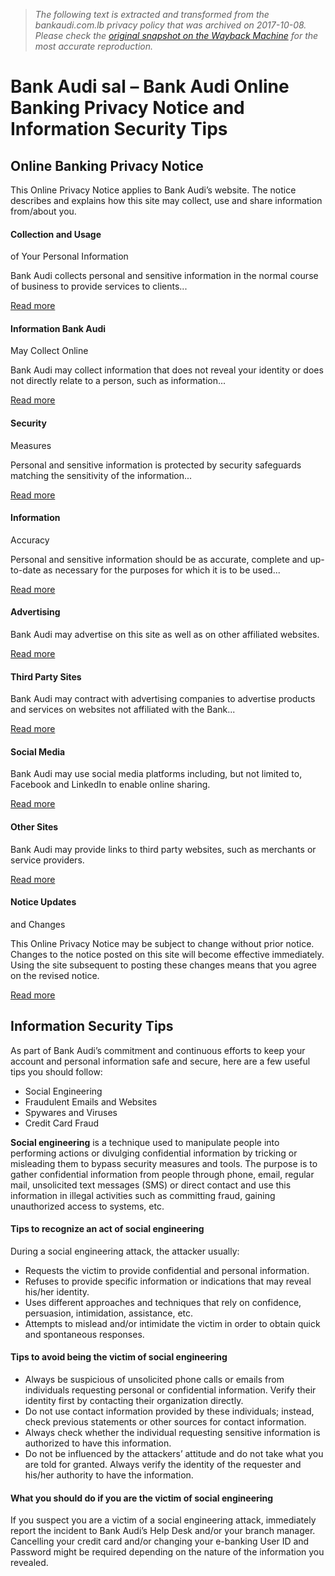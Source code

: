 > *The following text is extracted and transformed from the bankaudi.com.lb privacy policy that was archived on 2017-10-08. Please check the [original snapshot on the Wayback Machine](https://web.archive.org/web/20171008001131id_/http%3A//www.bankaudi.com.lb/lebanon/bank-audi-online-banking-privacy-notice-and-information-security-tips) for the most accurate reproduction.*

# Bank Audi sal – Bank Audi Online Banking Privacy Notice and Information Security Tips

## Online Banking Privacy Notice

This Online Privacy Notice applies to Bank Audi’s website. The notice describes and explains how this site may collect, use and share information from/about you.

####  Collection and Usage   
of Your Personal Information

Bank Audi collects personal and sensitive information in the normal course of business to provide services to clients...

[Read more](https://web.archive.org/lebanon/collection-and-usage-of-your-personal-information)

####  Information Bank Audi  
May Collect Online

Bank Audi may collect information that does not reveal your identity or does not directly relate to a person, such as information...

[Read more](https://web.archive.org/lebanon/information-bank-audi-may-collect-online)

####  Security  
Measures

Personal and sensitive information is protected by security safeguards matching the sensitivity of the information...

[Read more](https://web.archive.org/lebanon/security-measures)

####  Information  
Accuracy

Personal and sensitive information should be as accurate, complete and up-to-date as necessary for the purposes for which it is to be used...

[Read more](https://web.archive.org/lebanon/information-accuracy)

####  Advertising

Bank Audi may advertise on this site as well as on other affiliated websites.

[Read more](https://web.archive.org/lebanon/advertising)

####  Third Party Sites

Bank Audi may contract with advertising companies to advertise products and services on websites not affiliated with the Bank...

[Read more](https://web.archive.org/lebanon/third-party-sites)

####  Social Media

Bank Audi may use social media platforms including, but not limited to, Facebook and LinkedIn to enable online sharing.

[Read more](https://web.archive.org/lebanon/social-media)

####  Other Sites

Bank Audi may provide links to third party websites, such as merchants or service providers.

[Read more](https://web.archive.org/lebanon/other-sites)

####  Notice Updates  
and Changes

This Online Privacy Notice may be subject to change without prior notice. Changes to the notice posted on this site will become effective immediately. Using the site subsequent to posting these changes means that you agree on the revised notice.

[Read more](https://web.archive.org/lebanon/notice-updates-and-changes)

## Information Security Tips

As part of Bank Audi’s commitment and continuous efforts to keep your account and personal information safe and secure, here are a few useful tips you should follow: 

  * Social Engineering
  * Fraudulent Emails and Websites 
  * Spywares and Viruses
  * Credit Card Fraud



**Social engineering** is a technique used to manipulate people into performing actions or divulging confidential information by tricking or misleading them to bypass security measures and tools. The purpose is to gather confidential information from people through phone, email, regular mail, unsolicited text messages (SMS) or direct contact and use this information in illegal activities such as committing fraud, gaining unauthorized access to systems, etc. 

#### Tips to recognize an act of social engineering

During a social engineering attack, the attacker usually: 

  * Requests the victim to provide confidential and personal information.
  * Refuses to provide specific information or indications that may reveal his/her identity.
  * Uses different approaches and techniques that rely on confidence, persuasion, intimidation, assistance, etc.
  * Attempts to mislead and/or intimidate the victim in order to obtain quick and spontaneous responses.



#### Tips to avoid being the victim of social engineering

  * Always be suspicious of unsolicited phone calls or emails from individuals requesting personal or confidential information. Verify their identity first by contacting their organization directly.
  * Do not use contact information provided by these individuals; instead, check previous statements or other sources for contact information.
  * Always check whether the individual requesting sensitive information is authorized to have this information.
  * Do not be influenced by the attackers’ attitude and do not take what you are told for granted. Always verify the identity of the requester and his/her authority to have the information.



#### What you should do if you are the victim of social engineering

If you suspect you are a victim of a social engineering attack, immediately report the incident to Bank Audi’s Help Desk and/or your branch manager. Cancelling your credit card and/or changing your e-banking User ID and Password might be required depending on the nature of the information you revealed. 
